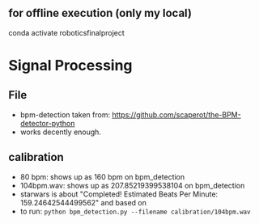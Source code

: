 ## for offline execution (only my local)
conda activate roboticsfinalproject

# Signal Processing
## File
- bpm-detection taken from: https://github.com/scaperot/the-BPM-detector-python
- works decently enough.

## calibration
- 80 bpm: shows up as 160 bpm on bpm_detection
- 104bpm.wav: shows up as 207.85219399538104 on bpm_detection
- starwars is about "Completed!  Estimated Beats Per Minute: 159.24642544499562" and based on 
- to run: ```python bpm_detection.py --filename calibration/104bpm.wav```


